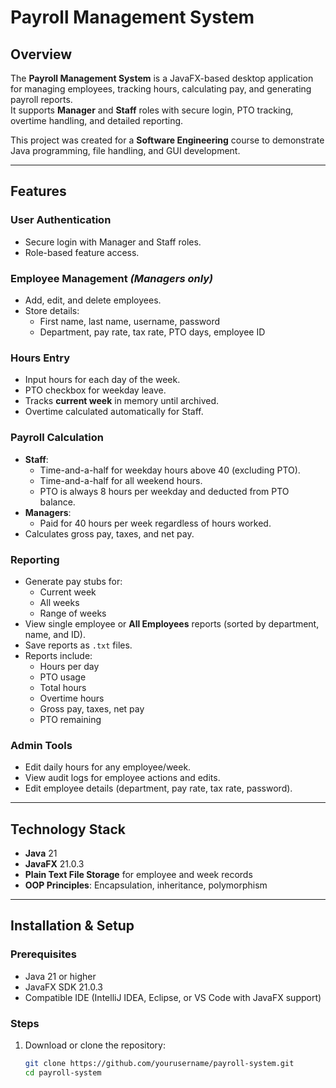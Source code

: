 # Payroll Management System

## Overview
The **Payroll Management System** is a JavaFX-based desktop application for managing employees, tracking hours, calculating pay, and generating payroll reports.  
It supports **Manager** and **Staff** roles with secure login, PTO tracking, overtime handling, and detailed reporting.

This project was created for a **Software Engineering** course to demonstrate Java programming, file handling, and GUI development.

---

## Features

### **User Authentication**
- Secure login with Manager and Staff roles.
- Role-based feature access.

### **Employee Management** *(Managers only)*
- Add, edit, and delete employees.
- Store details:
  - First name, last name, username, password
  - Department, pay rate, tax rate, PTO days, employee ID

### **Hours Entry**
- Input hours for each day of the week.
- PTO checkbox for weekday leave.
- Tracks **current week** in memory until archived.
- Overtime calculated automatically for Staff.

### **Payroll Calculation**
- **Staff**:
  - Time-and-a-half for weekday hours above 40 (excluding PTO).
  - Time-and-a-half for all weekend hours.
  - PTO is always 8 hours per weekday and deducted from PTO balance.
- **Managers**:
  - Paid for 40 hours per week regardless of hours worked.
- Calculates gross pay, taxes, and net pay.

### **Reporting**
- Generate pay stubs for:
  - Current week
  - All weeks
  - Range of weeks
- View single employee or **All Employees** reports (sorted by department, name, and ID).
- Save reports as `.txt` files.
- Reports include:
  - Hours per day
  - PTO usage
  - Total hours
  - Overtime hours
  - Gross pay, taxes, net pay
  - PTO remaining

### **Admin Tools**
- Edit daily hours for any employee/week.
- View audit logs for employee actions and edits.
- Edit employee details (department, pay rate, tax rate, password).

---

## Technology Stack
- **Java** 21
- **JavaFX** 21.0.3
- **Plain Text File Storage** for employee and week records
- **OOP Principles**: Encapsulation, inheritance, polymorphism

---

## Installation & Setup

### **Prerequisites**
- Java 21 or higher
- JavaFX SDK 21.0.3
- Compatible IDE (IntelliJ IDEA, Eclipse, or VS Code with JavaFX support)

### **Steps**
1. Download or clone the repository:
   ```bash
   git clone https://github.com/yourusername/payroll-system.git
   cd payroll-system
